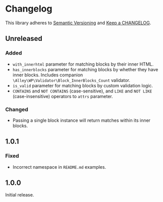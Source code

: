 # Changelog

This library adheres to [Semantic Versioning](https://semver.org/) and [Keep a CHANGELOG](https://keepachangelog.com/en/1.0.0/).

## Unreleased

### Added

- `with_innerhtml` parameter for matching blocks by their inner HTML.
- `has_innerblocks` parameter for matching blocks by whether they have inner blocks. Includes companion `\Alley\WP\Validator\Block_InnerBlocks_Count` validator.
- `is_valid` parameter for matching blocks by custom validation logic.
- `CONTAINS` and `NOT CONTAINS` (case-sensitive), and `LIKE` and `NOT LIKE` (case-insensitive) operators to `attrs` parameter.

### Changed

- Passing a single block instance will return matches within its inner blocks.

## 1.0.1

### Fixed

- Incorrect namespace in `README.md` examples.

## 1.0.0

Initial release.
